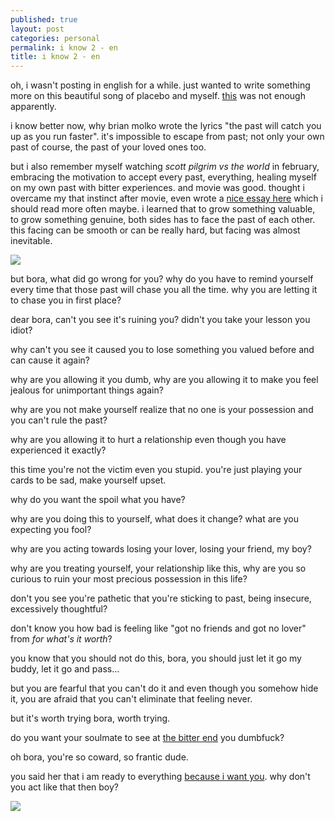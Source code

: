 ```yaml
---
published: true
layout: post
categories: personal
permalink: i know 2 - en
title: i know 2 - en
---
```

oh, i wasn't posting in english for a while. just wanted to write something more on this beautiful song of placebo and myself. [this](https://boraoden.net/i-know-en) was not enough apparently.

i know better now, why brian molko wrote the lyrics "the past will catch you up as you run faster". it's impossible to escape from past; not only your own past of course, the past of your loved ones too.

but i also remember myself watching _scott pilgrim vs the world_ in february, embracing the motivation to accept every past, everything, healing myself on my own past with bitter experiences. and movie was good.
thought i overcame my that instinct after movie, even wrote a [nice essay here](https://boraoden.net/scott-pilgrim-ve-iliskiler-ustune-fikirler-tr) which i should read more often maybe. i learned that to grow something valuable, to grow something genuine, both sides has to face the past of each other. this facing can be smooth or can be really hard, but facing was almost inevitable.

![]({{site.baseurl}}/images/iknow2.jpg)

but bora, what did go wrong for you? why do you have to remind yourself every time that those past will chase you all the time. why you are letting it to chase you in first place?

dear bora, can't you see it's ruining you? didn't you take your lesson you idiot?

why can't you see it caused you to lose something you valued before and can cause it again?

why are you allowing it you dumb, why are you allowing it to make you feel jealous for unimportant things again?

why are you not make yourself realize that no one is your possession and you can't rule the past?

why are you allowing it to hurt a relationship even though you have experienced it exactly?

this time you're not the victim even you stupid. you're just playing your cards to be sad, make yourself upset.

why do you want the spoil what you have?

why are you doing this to yourself, what does it change? what are you expecting you fool?

why are you acting towards losing your lover, losing your friend, my boy?

why are you treating yourself, your relationship like this, why are you so curious to ruin your most precious possession in this life?

don't you see you're pathetic that you're sticking to past, being insecure, excessively thoughtful?

don't know you how bad is feeling like "got no friends and got no lover" from _for what's it worth_?

you know that you should not do this, bora, you should just let it go my buddy, let it go and pass...

but you are fearful that you can't do it and even though you somehow hide it, you are afraid that you can't eliminate that feeling never. 

but it's worth trying bora, worth trying.

do you want your soulmate to see at [the bitter end](https://open.spotify.com/track/3WBPiogtVDBSXK7uOpxJ6m?si=8efc9b6054394348) you dumbfuck?

oh bora, you're so coward, so frantic dude.

you said her that i am ready to everything [because i want you](https://open.spotify.com/track/3BCwHknc8WQtp1iN2BSECe?si=271759c0735149f8). why don't you act like that then boy?

![]({{site.baseurl}}/images/iknow2a.jpg)
